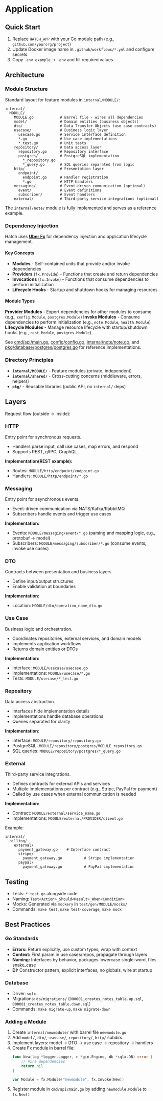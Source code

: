 # Application

## Quick Start

1. Replace `HATCH_APP` with your Go module path (e.g., `github.com/yourorg/project`)
2. Update Docker image name in `.github/workflows/*.yml` and configure secrets
3. Copy `.env.example` → `.env` and fill required values

## Architecture

### Module Structure

Standard layout for feature modules in `internal/MODULE/`:

```
internal/
  MODULE/
    MODULE.go            # Barrel file - wires all dependencies
    model/               # Domain entities (business objects)
    dto/                 # Data Transfer Objects (use case contracts)
    usecase/             # Business logic layer
      usecase.go         # Service interface definition
      *.go               # Use case implementations
      *_test.go          # Unit tests
    repository/          # Data access layer
      repository.go      # Repository interface
      postgres/          # PostgreSQL implementation
        *_repository.go
        *_query.go       # SQL queries separated from logic
    http/                # Presentation layer
      endpoint/
        endpoint.go      # Handler registration
        *.go             # HTTP handlers
    messaging/           # Event-driven communication (optional)
      event/             # Event definitions
      subscriber/        # Event handlers
    external/            # Third-party service integrations (optional)
```

The `internal/note/` module is fully implemented and serves as a reference example.

### Dependency Injection

Hatch uses **[Uber Fx](https://uber-go.github.io/fx/)** for dependency injection and application lifecycle management.

#### Key Concepts
- **Modules** - Self-contained units that provide and/or invoke dependencies
- **Providers** (`fx.Provide`) - Functions that create and return dependencies
- **Invocations** (`fx.Invoke`) - Functions that consume dependencies to perform initialization
- **Lifecycle Hooks** - Startup and shutdown hooks for managing resources

#### Module Types
**Provider Modules** - Export dependencies for other modules to consume (e.g., `config.Module`, `postgres.Module`)
**Invoke Modules** - Consume dependencies to perform initialization (e.g., `note.Module`, `health.Module`)
**Lifecycle Modules** - Manage resource lifecycle with startup/shutdown hooks (e.g., `rest.Module`, `postgres.Module`)

See [cmd/api/main.go](../app/cmd/api/main.go), [config/config.go](../app/config/config.go), [internal/note/note.go](../app/internal/note/note.go), and [pkg/database/postgres/postgres.go](../app/pkg/database/postgres/postgres.go) for reference implementations.

### Directory Principles

- **`internal/MODULE/`** - Feature modules (private, independent)
- **`internal/shared/`** - Cross-cutting concerns (middleware, errors, helpers)
- **`pkg/`** - Reusable libraries (public API, no `internal/` deps)

## Layers

Request flow (outside → inside):

### HTTP
Entry point for synchronous requests.
- Handlers parse input, call use cases, map errors, and respond
- Supports REST, gRPC, GraphQL

**Implementation(REST example):**
- Routes: `MODULE/http/endpoint/endpoint.go`
- Handlers: `MODULE/http/endpoint/*.go`

### Messaging
Entry point for asynchronous events.
- Event-driven communication via NATS/Kafka/RabbitMQ
- Subscribers handle events and trigger use cases

**Implementation:**
- Events: `MODULE/messaging/event/*.go` (parsing and mapping logic, e.g., protobuf → model)
- Subscribers: `MODULE/messaging/subscriber/*.go` (consume events, invoke use cases)

### DTO
Contracts between presentation and business layers.
- Define input/output structures
- Enable validation at boundaries

**Implementation:**
- Location: `MODULE/dto/operation_name_dto.go`

### Use Case
Business logic and orchestration.
- Coordinates repositories, external services, and domain models
- Implements application workflows
- Returns domain entities or DTOs

**Implementation:**
- Interface: `MODULE/usecase/usecase.go`
- Implementations: `MODULE/usecase/*.go`
- Tests: `MODULE/usecase/*_test.go`

### Repository
Data access abstraction.
- Interfaces hide implementation details
- Implementations handle database operations
- Queries separated for clarity

**Implementation:**
- Interface: `MODULE/repository/repository.go`
- PostgreSQL: `MODULE/repository/postgres/MODULE_repository.go`
- SQL queries: `MODULE/repository/postgres/*_query.go`

### External
Third-party service integrations.
- Defines contracts for external APIs and services
- Multiple implementations per contract (e.g., Stripe, PayPal for payment)
- Called by use cases when external communication is needed

**Implementation:**
- Contract: `MODULE/external/service_name.go`
- Implementations: `MODULE/external/PROVIDER/client.go`

Example:
```
internal/
  billing/
    external/
      payment_gateway.go    # Interface contract
      stripe/
        payment_gateway.go          # Stripe implementation
      paypal/
        payment_gateway.go          # PayPal implementation
```

## Testing

- Tests: `*_test.go` alongside code
- Naming: `Test<Action>_Should<Result>_When<Condition>`
- Mocks: Generated via `mockery` in `test/gen/MODULE/mocks/`
- Commands: `make test`, `make test-coverage`, `make mock`

## Best Practices

### Go Standards
- **Errors:** Return explicitly, use custom types, wrap with context
- **Context:** First param in use cases/repos, propagate through layers
- **Naming:** Interfaces by behavior, packages lowercase single-word, files snake_case
- **DI:** Constructor pattern, explicit interfaces, no globals, wire at startup

### Database
- Driver: `sqlx`
- Migrations: `db/migrations/` (`000001_creates_notes_table.up.sql`, `000001_creates_notes_table.down.sql`)
- Commands: `make migrate-up`, `make migrate-down`

### Adding a Module
1. Create `internal/newmodule/` with barrel file `newmodule.go`
2. Add `model/`, `dto/`, `usecase/`, `repository/`, `http/` subdirs
3. Implement layers: model → DTO → use case → repository → handlers
4. Create Fx module in barrel file:
   ```go
   func New(log *logger.Logger, r *gin.Engine, db *sqlx.DB) error {
       // Wire dependencies
       return nil
   }

   var Module = fx.Module("newmodule", fx.Invoke(New))
   ```
5. Register module in `cmd/api/main.go` by adding `newmodule.Module` to `fx.New()`
